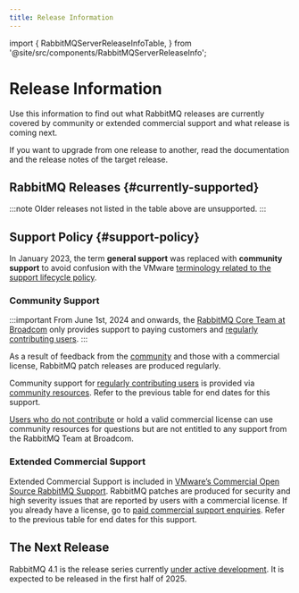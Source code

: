 ```yaml
---
title: Release Information
---
```

<!--
Copyright (c) 2007-2025 Broadcom. All Rights Reserved. The term "Broadcom" refers to Broadcom Inc. and/or its subsidiaries.

All rights reserved. This program and the accompanying materials
are made available under the terms of the under the Apache License,
Version 2.0 (the "License”); you may not use this file except in compliance
with the License. You may obtain a copy of the License at

https://www.apache.org/licenses/LICENSE-2.0

Unless required by applicable law or agreed to in writing, software
distributed under the License is distributed on an "AS IS" BASIS,
WITHOUT WARRANTIES OR CONDITIONS OF ANY KIND, either express or implied.
See the License for the specific language governing permissions and
limitations under the License.
-->

import {
  RabbitMQServerReleaseInfoTable,
} from '@site/src/components/RabbitMQServerReleaseInfo';

# Release Information

Use this information to find out what RabbitMQ releases are currently covered
by community or extended commercial support and what release is coming next.

If you want to upgrade from one release to another, read the documentation and
the release notes of the target release.

## RabbitMQ Releases {#currently-supported}

<RabbitMQServerReleaseInfoTable/>

:::note
Older releases not listed in the table above are unsupported.
:::

## Support Policy {#support-policy}

In January 2023, the term **general support** was replaced with **community
support** to avoid confusion with the VMware [terminology related to the support lifecycle policy](https://tanzu.vmware.com/support/lifecycle_policy).

### Community Support

:::important
From June 1st, 2024 and onwards, the [RabbitMQ Core Team at Broadcom](https://github.com/rabbitmq/) only provides support to paying customers
and [regularly contributing users](https://github.com/rabbitmq/rabbitmq-server/blob/main/COMMUNITY_SUPPORT.md).
:::

As a result of feedback from the [community](/contact) and
those with a commercial license, RabbitMQ patch releases are produced regularly.

Community support for [regularly contributing users](https://github.com/rabbitmq/rabbitmq-server/blob/main/COMMUNITY_SUPPORT.md)
is provided via [community resources](/contact). Refer to the previous table for end dates for this support.

[Users who do not contribute](https://github.com/rabbitmq/rabbitmq-server/blob/main/COMMUNITY_SUPPORT.md) or hold a valid commercial license
can use community resources for questions but are not entitled to any support from the RabbitMQ Team at Broadcom.

### Extended Commercial Support

Extended Commercial Support is included in [VMware’s Commercial Open Source RabbitMQ Support](https://tanzu.vmware.com/rabbitmq/oss).
RabbitMQ patches are produced for security and high severity issues that are reported by users with
a commercial license. If you already have a license, go to [paid commercial support enquiries](/contact).
Refer to the previous table for end dates for this support.

## The Next Release

RabbitMQ 4.1 is the release series currently [under active development](https://github.com/rabbitmq/rabbitmq-server).
It is expected to be released in the first half of 2025.

